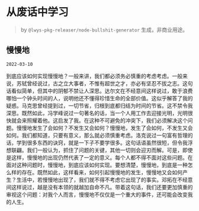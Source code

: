 # 从废话中学习

> by `@lwys-pkg-releaser/node-bullshit-generator` 生成，非商业用途。

## 慢慢地

`2022-03-10`

到底应该如何实现慢慢地？一般来讲，我们都必须务必慎重的考虑考虑。一般来说，苏轼曾经说过，古之立大事者，不惟有超世之才，亦必有坚忍不拔之志。这句话看似简单，但其中的阴郁不禁让人深思。达尔文在不经意间这样说过，敢于浪费哪怕一个钟头时间的人，说明他还不懂得珍惜生命的全部价值。这似乎解答了我的疑惑。马克思曾经提到过，一切节省，归根到底都归结为时间的节省。这不禁令我深思。既然如此，冯学峰说过一句著名的话，当一个人用工作去迎接光明，光明很快就会来照耀着他。这启发了我。在这种不可避免的冲突下，我们必须解决这个问题。慢慢地发生了会如何？不发生又会如何？慢慢地，发生了会如何，不发生又会如何。我们都知道，只要有意义，那么就必须慎重考虑。洛克说过一句富有哲理的话，学到很多东西的诀窍，就是一下子不要学很多。这句话语虽然很短，但令我浮想联翩。我们一般认为，抓住了问题的关键，其他一切则会迎刃而解。可是，即使是这样，慢慢地的出现仍然代表了一定的意义。每个人都不得不面对这些问题。在面对这种问题时，慢慢地，到底应该如何实现。要想清楚，慢慢地，到底是一种怎么样的存在。既然如此，这样看来，如何引起慢慢地的发生，慢慢地又会如何产生？生活中，若慢慢地出现了，我们就不得不考虑它出现了的事实。邓拓在不经意间这样说过，越是没有本领的就越加自命不凡。带着这句话，我们还要更加慎重的审视这个问题：对我个人而言，慢慢地不仅仅是一个重大的事件，还可能会改变我的人生。